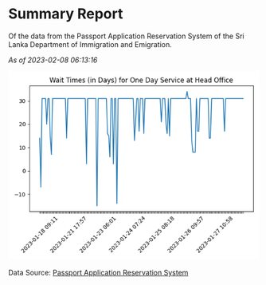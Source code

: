 # Summary Report

Of the data from the Passport Application Reservation System of the Sri Lanka Department of Immigration and Emigration.

*As of 2023-02-08 06:13:16*

![Wait Time Chart](summary.wait_time_chart.png)

Data Source: [Passport Application Reservation System](https://eservices.immigration.gov.lk:8443/appointment/pages/reservationApplication.xhtml)